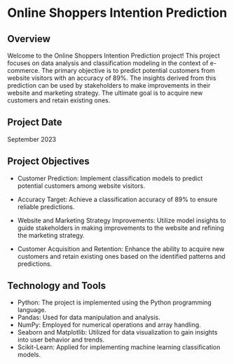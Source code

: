# Online Shoppers Intention Prediction
## Overview
Welcome to the Online Shoppers Intention Prediction project! This project focuses on data analysis and classification modeling in the context of e-commerce. The primary objective is to predict potential customers from website visitors with an accuracy of 89%. The insights derived from this prediction can be used by stakeholders to make improvements in their website and marketing strategy. The ultimate goal is to acquire new customers and retain existing ones.

## Project Date
September 2023

## Project Objectives
- Customer Prediction: Implement classification models to predict potential customers among website visitors.

- Accuracy Target: Achieve a classification accuracy of 89% to ensure reliable predictions.

- Website and Marketing Strategy Improvements: Utilize model insights to guide stakeholders in making improvements to the website and refining the marketing strategy.

- Customer Acquisition and Retention: Enhance the ability to acquire new customers and retain existing ones based on the identified patterns and predictions.

## Technology and Tools
- Python: The project is implemented using the Python programming language.
- Pandas: Used for data manipulation and analysis.
- NumPy: Employed for numerical operations and array handling.
- Seaborn and Matplotlib: Utilized for data visualization to gain insights into user behavior and trends.
- Scikit-Learn: Applied for implementing machine learning classification models.
